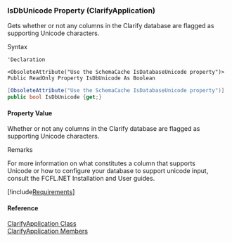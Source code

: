 ﻿### IsDbUnicode Property (ClarifyApplication)

Gets whether or not any columns in the Clarify database are flagged as supporting Unicode characters.

Syntax

```vbnet
'Declaration

<ObsoleteAttribute("Use the SchemaCache IsDatabaseUnicode property")>
Public ReadOnly Property IsDbUnicode As Boolean
```

```csharp
[ObsoleteAttribute("Use the SchemaCache IsDatabaseUnicode property")]
public bool IsDbUnicode {get;}
```

#### Property Value

Whether or not any columns in the Clarify database are flagged as supporting Unicode characters.

Remarks

For more information on what constitutes a column that supports Unicode or how to configure your database to support unicode input, consult the FCFL.NET Installation and User guides.

[!include[Requirements](../partials/requirements.md)]

#### Reference

[ClarifyApplication Class](fcSDK~FChoice.Foundation.Clarify.ClarifyApplication.md)  
[ClarifyApplication Members](fcSDK~FChoice.Foundation.Clarify.ClarifyApplication_members.md)